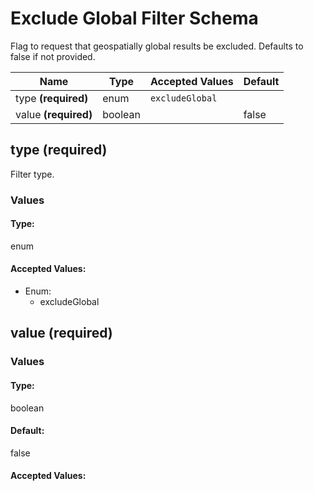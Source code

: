 # Exclude Global Filter Schema

Flag to request that geospatially global results be excluded. Defaults to false if not provided.


| Name | Type | Accepted Values | Default |
|------|------|--------|---------|
| type **(required)**| enum| `excludeGlobal`|  |
| value **(required)**| boolean| | false |


## type **(required)**

Filter type.

### Values

#### Type:
enum


#### Accepted Values:
* Enum:
  - excludeGlobal





## value **(required)**


### Values

#### Type:
boolean
#### Default:
false


#### Accepted Values:






